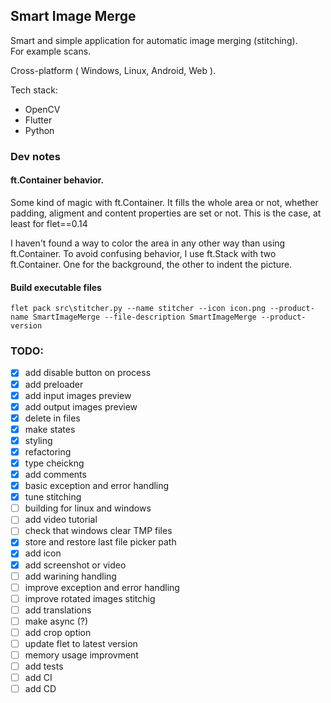 
## Smart Image Merge

Smart and simple application for automatic image merging (stitching).  
For example scans.

Cross-platform ( Windows, Linux, Android, Web ).

Tech stack:
- OpenCV
- Flutter
- Python


### Dev notes
#### ft.Container behavior.

Some kind of magic with ft.Container.
It fills the whole area or not, whether padding, aligment and content properties are set or not.
This is the case, at least for flet==0.14

I haven't found a way to color the area in any other way than using ft.Container.
To avoid confusing behavior, I use ft.Stack with two ft.Container. One for the background, the other to indent the picture.

#### Build executable files
`flet pack src\stitcher.py --name stitcher --icon icon.png --product-name SmartImageMerge --file-description SmartImageMerge --product-version`


### TODO:

- [x] add disable button on process
- [x] add preloader
- [x] add input images preview
- [x] add output images preview
- [x] delete in files
- [x] make states
- [x] styling
- [x] refactoring
- [x] type cheickng
- [x] add comments
- [x] basic exception and error handling
- [x] tune stitching
- [ ] building for linux and windows
- [ ] add video tutorial
- [ ] check that windows clear TMP files
- [x] store and restore last file picker path
- [x] add icon
- [x] add screenshot or video 
- [ ] add warining handling
- [ ] improve exception and error handling
- [ ] improve rotated images stitchig
- [ ] add translations
- [ ] make async (?)
- [ ] add crop option
- [ ] update flet to latest version
- [ ] memory usage improvment
- [ ] add tests
- [ ] add CI
- [ ] add CD
